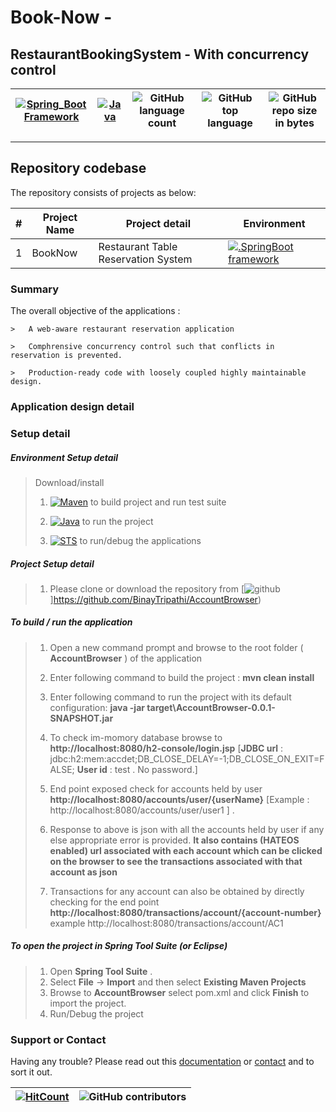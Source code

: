 
# Book-Now - 
## RestaurantBookingSystem - With concurrency control

[![Spring_Boot Framework](https://img.shields.io/badge/Springboot-2.3.3.RELEASE_Framework-blue.svg?style=plastic)](https://start.spring.io/) |[![Java](https://img.shields.io/badge/Java-1.8-blue.svg?style=plastic)](https://www.oracle.com/java/technologies/javase-jdk8-downloads.html) | ![GitHub language count](https://img.shields.io/github/languages/count/BinayTripathi/ServiceVictoria-ChildrenInQueue.svg) | ![GitHub top language](https://img.shields.io/github/languages/top/BinayTripathi/ServiceVictoria-ChildrenInQueue.svg) |![GitHub repo size in bytes](https://img.shields.io/github/repo-size/BinayTripathi/ServiceVictoria-ChildrenInQueue.svg) 
| --- | ---          | ---        | ---      | ---        | 

---------------------------------------

## Repository codebase
 
The repository consists of projects as below:


| # |Project Name | Project detail| Environment |
| ---| ---  | ---            | --- |
| 1 | BookNow| Restaurant Table Reservation System   | [![.SpringBoot framework](https://img.shields.io/badge/Springboot-2.2.6.RELEASE_Framework-blue.svg?style=plastic)](https://start.spring.io/)|

### Summary

The overall objective of the applications :
```
>   A web-aware restaurant reservation application 

>   Comphrensive concurrency control such that conflicts in reservation is prevented.

>   Production-ready code with loosely coupled highly maintainable design.

```


### Application design detail

>   

### Setup detail

##### Environment Setup detail

> Download/install   	
>	1.	[![Maven](https://img.shields.io/badge/Mavan-3.6.3-blue.svg?style=plastic)](https://maven.apache.org/download.cgi) to build project and run test suite
>   
>   2. [![Java](https://img.shields.io/badge/Java-1.8_-blue.svg?style=plastic)](https://www.oracle.com/java/technologies/javase-jdk8-downloads.html) to run the project
>   
>	3. [![STS](https://img.shields.io/badge/Spring_Tool_Suite-STS-blue.svg?style=plastic)](https://spring.io/tools) to run/debug the applications
>	

##### Project Setup detail

>   1. Please clone or download the repository from [![github](https://img.shields.io/badge/git-hub-blue.svg?style=plastic)]https://github.com/BinayTripathi/AccountBrowser) 
>   
#####  To build / run the application

>   1. Open a new command prompt and browse to the root folder ( **AccountBrowser** ) of the application 
>   
>   2. Enter following command to build the project : **mvn clean install** 
>   
>   3. Enter following command to run the project with its default configuration: **java -jar target\AccountBrowser-0.0.1-SNAPSHOT.jar**
>   
>   4. To check im-momory database browse to **http://localhost:8080/h2-console/login.jsp**  [**JDBC url** : jdbc:h2:mem:accdet;DB_CLOSE_DELAY=-1;DB_CLOSE_ON_EXIT=FALSE;  **User id** : 
test  . No password.]
>   
>   5. End point exposed check for accounts held by user  **http://localhost:8080/accounts/user/{userName}**  [Example : http://localhost:8080/accounts/user/user1 ] . 
>   
>   6. Response to above is json with all the accounts held by user if any else appropriate error is provided. **It also contains (HATEOS enabled) url associated with each account which can be clicked on the browser to see the transactions associated with that account as json**  
>   
>   7. Transactions for any account can also be obtained by directly checking for the end point **http://localhost:8080/transactions/account/{account-number}**  example http://localhost:8080/transactions/account/AC1



##### To open the project in Spring Tool Suite (or Eclipse)
>   1. Open **Spring Tool Suite** .
>   2. Select **File** ->  **Import** and then select **Existing Maven Projects**
>   3. Browse to  **AccountBrowser** select pom.xml and click **Finish** to import the project.
>   4. Run/Debug the project

### Support or Contact

Having any trouble? Please read out this [documentation](https://github.com/BinayTripathi/AccountBrowser/blob/master/README.md) or [contact](mailto:binay.mckv@gmail.com) and to sort it out.

  [![HitCount](http://hits.dwyl.com/BinayTripathi/AccountBrowser.svg)](http://hits.dwyl.com/BinayTripathi/AccountBrowser) | ![GitHub contributors](https://img.shields.io/github/contributors/BinayTripathi/AccountBrowser)|
 | --- | --- |



